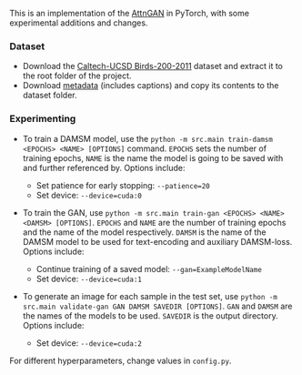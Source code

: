 This is an implementation of the [AttnGAN](https://arxiv.org/abs/1711.10485) in PyTorch, with some experimental additions and changes.

### Dataset

* Download the [Caltech-UCSD Birds-200-2011](http://www.vision.caltech.edu/visipedia/CUB-200-2011.html) dataset and extract it to the root folder of the project.
* Download [metadata](https://drive.google.com/open?id=1O_LtUP9sch09QH3s_EBAgLEctBQ5JBSJ) (includes captions) and copy its contents to the dataset folder.

### Experimenting

* To train a DAMSM model, use the `python -m src.main train-damsm <EPOCHS> <NAME> [OPTIONS]` command. `EPOCHS` sets the number of training epochs, `NAME` is the name the model is going to be saved with and further referenced by. Options include:
  * Set patience for early stopping: `--patience=20`
  * Set device: `--device=cuda:0`

* To train the GAN, use `python -m src.main train-gan <EPOCHS> <NAME> <DAMSM> [OPTIONS]`. `EPOCHS` and `NAME` are the number of training epochs and the name of the model respectively. `DAMSM` is the name of the DAMSM model to be used for text-encoding and auxiliary DAMSM-loss. Options include:
  * Continue training of a saved model: `--gan=ExampleModelName`
  * Set device: `--device=cuda:1`

* To generate an image for each sample in the test set, use `python -m src.main validate-gan GAN DAMSM SAVEDIR [OPTIONS]`. `GAN` and `DAMSM` are the names of the models to be used. `SAVEDIR` is the output directory. Options include:
  * Set device: `--device=cuda:2`

For different hyperparameters, change values in `config.py`.
